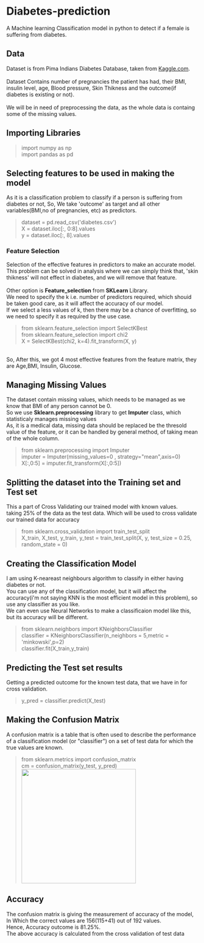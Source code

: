 # Diabetes-prediction
A Machine learning Classification model in python to detect if a female is suffering from diabetes.

## Data
Dataset is from Pima Indians Diabetes Database, taken from [Kaggle.com](https://www.kaggle.com/futurist/pima-data-visualisation-and-machine-learning/data).<br><br>
Dataset Contains number of pregnancies the patient has had, their BMI, insulin level, age, Blood pressure, Skin Thikness and the outcome(if diabetes is existing or not).<br><br>
We will be in need of preprocessing the data, as the whole data is containg some of the missing values.

## Importing Libraries

>import numpy as np<br>
>import pandas as pd<br>

## Selecting features to be used in making the model
As it is a classification problem to classify if a person is suffering from diabetes or not, So, We take 'outcome' as target and all other variables(BMI,no of pregnancies, etc) as predictors.<br>

>dataset = pd.read_csv('diabetes.csv')<br>
>X = dataset.iloc[:, 0:8].values<br>
>y = dataset.iloc[:, 8].values<br>

### Feature Selection
Selection of the effective features in predictors to make an accurate model.<br>
This problem can be solved in analysis where we can simply think that, 'skin thikness' will not effect in diabetes, and we will remove that feature.<br><br>
Other option is **Feature_selection** from **SKLearn** Library.<br>
We need to specify the k i.e. number of predictors required, which shouid be taken good care, as it will affect the accuracy of our model.<br>
If we select a less values of k, then there may be a chance of overfitting, so we need to specify it as required by the use case.
>from sklearn.feature_selection import SelectKBest<br>
>from sklearn.feature_selection import chi2<br>
>X = SelectKBest(chi2, k=4).fit_transform(X, y)<br>
<br>
So, After this, we got 4 most effective features from the feature matrix, they are Age,BMI, Insulin, Glucose.
<br>

## Managing Missing Values
The dataset contain missing values, which needs to be managed as we know that BMI of any person cannot be 0.<br>
So we use **Sklearn.preprocessing** library to get **Imputer** class, which statisticaly manages missing values<br>
As, it is a medical data, missing data should be replaced be the thresold value of the feature, or it can be handled by general method, of taking mean of the whole column.<br>
>from sklearn.preprocessing import Imputer<br>
>imputer = Imputer(missing_values=0 , strategy="mean",axis=0)<br>
>X[:,0:5] = imputer.fit_transform(X[:,0:5])<br>

## Splitting the dataset into the Training set and Test set
This a part of Cross Validating our trained model with known values.<br>
taking 25% of the data as the test data. Which will be used to cross validate our trained data for accuracy<br>
>from sklearn.cross_validation import train_test_split<br>
>X_train, X_test, y_train, y_test = train_test_split(X, y, test_size = 0.25, random_state = 0)<br>
## Creating the Classification Model
I am using K-neareast neighbours algorithm to classify in either having diabetes or not.<br>
You can use any of the classification model, but it will affect the accuracy(i'm not saying KNN is the most efficient model in this problem), so use any classifier as you like.<br>
We can even use Neural Networks to make a classificaion model like this, but its accuracy will be different.

>from sklearn.neighbors import KNeighborsClassifier<br>
>classifier = KNeighborsClassifier(n_neighbors = 5,metric = 'minkowski',p=2)<br>
>classifier.fit(X_train,y_train)<br>

## Predicting the Test set results
Getting a predicted outcome for the known test data, that we have in for cross validation.
>y_pred = classifier.predict(X_test)<br>

## Making the Confusion Matrix
A confusion matrix is a table that is often used to describe the performance of a classification model (or "classifier") on a set of test data for which the true values are known.<br>
>from sklearn.metrics import confusion_matrix<br>
>cm = confusion_matrix(y_test, y_pred)<br>
<img src="https://github.com/ujjwalanand1997/Diabetes-prediction/blob/master/confusion_matrix.png?raw=true" width="300"><br>
## Accuracy 
The confusion matrix is giving the measurement of accuracy of the model, In Which the correct values are 156(115+41) out of 192 values.<br>
Hence, Accuracy outcome is 81.25%.<br>
The above accuracy is calculated from the cross validation of test data<br>


